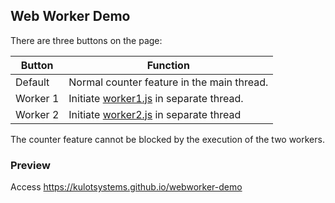 ## Web Worker Demo
There are three buttons on the page:

| Button   | Function                                                 |
|----------|----------------------------------------------------------|
| Default  | Normal counter feature in the main thread.               |
| Worker 1 | Initiate [worker1.js](js/worker1.js) in separate thread. |
| Worker 2 | Initiate [worker2.js](js/worker2.js) in separate thread  |

The counter feature cannot be blocked by the execution of the two workers.


### Preview
Access <https://kulotsystems.github.io/webworker-demo>
